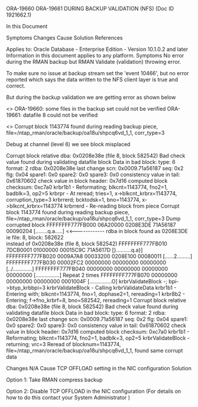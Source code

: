 ORA-19660 ORA-19661 DURING BACKUP VALIDATION (NFS) (Doc ID 1921662.1)

In this Document
 
Symptoms
Changes
Cause
Solution
References
 
 
Applies to:
Oracle Database - Enterprise Edition - Version 10.1.0.2 and later
Information in this document applies to any platform.
Symptoms
No error during the RMAN backup  but RMAN Validate (validation) throwing error.
 
To make sure no issue at backup stream set the 'event 10466',
but no error reported which says the data written to the NFS client layer is true and correct.
 
But during the backup validation we are getting error as shown below
 
<<rman log>>
ORA-19660: some files in the backup set could not be verified
ORA-19661: datafile 8 could not be verified
 
<<alert log >>
Corrupt block 1143774 found during reading backup piece,
file=/ntap_rman/oracle/backup/oa18u/shpcq6vd_1_1, corr_type=3
 
Debug at channel (level 6)  we see block misplaced
 
Corrupt block relative dba: 0x0208e38e (file 8, block 582542)
Bad check value found during validating datafile block
Data in bad block:
type: 6 format: 2 rdba: 0x0208e38e
last change scn: 0x0009.71a56187 seq: 0x2 flg: 0x04
spare1: 0x0 spare2: 0x0 spare3: 0x0
consistency value in tail: 0x61870602
check value in block header: 0x7d16
computed block checksum: 0xc7a0
krbr1b1 - Reformating; blkcnt=1143774, fno2=1, badblk=3, op2=5
krbrpr - At reread; tries=1, x->blkcnt_krbrx=1143774, corruption_type=3
krbrrerd; bcktodsk=1, bno=1143774, x->blkcnt_krbrx=1143774
krbrrerd - Re-reading block from piece
Corrupt block 1143774 found during reading backup piece,
file=/ntap_rman/oracle/backup/oa18u/shpcq6vd_1_1, corr_type=3
Dump corrupted block
FFFFFFFF777FB000 06A20000 0208E3DE 71A56187 00090204  [........q.a.....]    <<------------ rdba in block found as 0208E3DE ie file: 8, block: 582622  
instead of 0x0208e38e (file 8, block 582542)
FFFFFFFF777FB010 7DCB0001 01000000 00015C9C 71A5617D  [}.........\.q.a}]
FFFFFFFF777FB020 0009A7A8 00033200 0208E100 00080011  [......2.........]
FFFFFFFF777FB030 00002FC2 00000000 00000000 00000000  [../.............]
FFFFFFFF777FB040 00000000 00000000 00000000 00000000  [................]
       Repeat 2 times
FFFFFFFF777FB070 00000000 00000000 00000000 0001004F  [...............O]
krbrValidateBlock -; bpi->btyp_krbbpi=3
krbrValidateBlock - Calling krbrValidateData
krbr1b1 - Entering with; blkcnt=1143774, fno=1, dophase2=1, rereading=1
krbr8b2 - Entering; f->fno_krbrf=8, bno=582542, rereading=1
Corrupt block relative dba: 0x0208e38e (file 8, block 582542)
Bad check value found during validating datafile block
Data in bad block:
type: 6 format: 2 rdba: 0x0208e38e
last change scn: 0x0009.71a56187 seq: 0x2 flg: 0x04
spare1: 0x0 spare2: 0x0 spare3: 0x0
consistency value in tail: 0x61870602
check value in block header: 0x7d16
computed block checksum: 0xc7a0
krbr1b1 - Reformating; blkcnt=1143774, fno2=1, badblk=3, op2=5
krbrValidateBlock - returning; vrc=3
Reread of blocknum=1143774, file=/ntap_rman/oracle/backup/oa18u/shpcq6vd_1_1,
found same corrupt data
 
 
Changes
N/A
Cause
 TCP OFFLOAD setting in the NIC configuration
Solution
 
Option 1: Take RMAN compress backup
 
Option 2: Disable TCP OFFLOAD in the NIC configuration
          (For details on how to do this contact your System Administrator )
 
